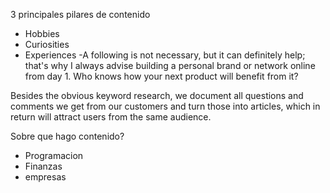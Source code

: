 3 principales pilares de contenido
- Hobbies
- Curiosities
- Experiences
-A following is not necessary, but it can definitely help; that's why I always advise building a personal brand or network online from day 1. Who knows how your next product will benefit from it?

Besides the obvious keyword research, we document all questions and comments we get from our customers and turn those into articles, which in return will attract users from the same audience.

Sobre que hago contenido?
- Programacion
- Finanzas
- empresas